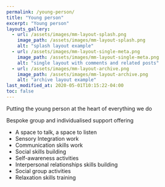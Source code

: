 ```yaml
---
permalink: /young-person/
title: "Young person"
excerpt: "Young person"
layouts_gallery:
  - url: /assets/images/mm-layout-splash.png
    image_path: /assets/images/mm-layout-splash.png
    alt: "splash layout example"
  - url: /assets/images/mm-layout-single-meta.png
    image_path: /assets/images/mm-layout-single-meta.png
    alt: "single layout with comments and related posts"
  - url: /assets/images/mm-layout-archive.png
    image_path: /assets/images/mm-layout-archive.png
    alt: "archive layout example"
last_modified_at: 2020-05-01T10:15:22-04:00
toc: false
---
```



Putting the young person at the heart of everything we do


Bespoke group and individualised support offering
 * A space to talk, a space to listen 
 * Sensory Integration work 
 * Communication skills work              
 * Social skills building                                                   
 * Self-awareness activities                     
 * Interpersonal relationships skills building            
 * Social group activities  
 * Relaxation skills training                 
